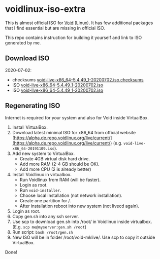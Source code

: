 # voidlinux-iso-extra

This is almost official ISO for [Void](https://voidlinux.org/) (Linux). It has few additional packages that I find essential but are missing in official ISO.

This repo contains instruction for building it yourself and link to ISO generated by me.

## Download ISO

2020-07-02:
* checksums [void-live-x86_64-5.4.49_1-20200702.iso.checksums](https://raw.githubusercontent.com/kotoko/voidlinux-iso-extra/master/void-live-x86_64-5.4.49_1-20200702.iso.checksums)
* ISO [void-live-x86_64-5.4.49_1-20200702.iso](https://github.com/kotoko/voidlinux-iso-extra/releases/download/2020-07-02/void-live-x86_64-5.4.49_1-20200702.iso)
* ISO [void-live-x86_64-5.4.49_1-20200702.iso](https://www.dropbox.com/s/uspcf1rijxbhyre/void-live-x86_64-5.4.49_1-20200702.iso?dl=1)

## Regenerating ISO

Internet is required for your system and also for Void inside VirtualBox.

1. Install VirtualBox.
2. Download latest minimal ISO for x86_64 from official website [https://alpha.de.repo.voidlinux.org/live/current/](https://alpha.de.repo.voidlinux.org/live/current/) (e.g. `void-live-x86_64-20191109.iso`).
3. Add new system to VirtualBox.
    * Create 4GB virtual disk hard drive.
    * Add more RAM (2-4 GB should be OK).
    * Add more CPU (2 is already better)
4. Install Voidlinux in virtualbox.
    * Run Voidlinux from RAM (will be faster).
    * Login as root.
    * Run `void-installer`.
    * Choose local installation (not network installation).
    * Create one partition for /.
    * After installation reboot into new system (not livecd again).
5. Login as root.
6. Copy gen.sh into any ssh server.
7. Use scp to download gen.sh into /root/ in Voidlinux inside virtualbox. (E.g. `scp me@myserver:gen.sh /root`)
8. Run script: `bash /root/gen.sh`
9. New ISO will be in folder /root/void-mklive/. Use scp to copy it outside VirtualBox.

Done!

